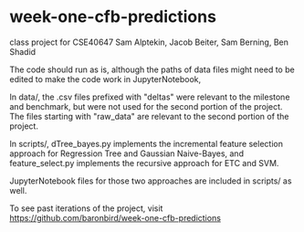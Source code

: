 # week-one-cfb-predictions
class project for CSE40647
Sam Alptekin, Jacob Beiter, Sam Berning, Ben Shadid

The code should run as is, although the paths of data files might need to be edited to make the code work in JupyterNotebook,

In data/, the .csv files prefixed with "deltas" were relevant to the milestone and benchmark, but were not used for the second portion of the project. The files starting with "raw_data" are relevant to the second portion of the project.

In scripts/, dTree_bayes.py implements the incremental feature selection approach for Regression Tree and Gaussian Naive-Bayes, and feature_select.py implements the recursive approach for ETC and SVM.

JupyterNotebook files for those two approaches are included in scripts/ as well.



To see past iterations of the project, visit https://github.com/baronbird/week-one-cfb-predictions

